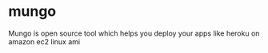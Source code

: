 mungo
=====

Mungo is open source tool which helps you deploy your apps like heroku on amazon ec2 linux ami